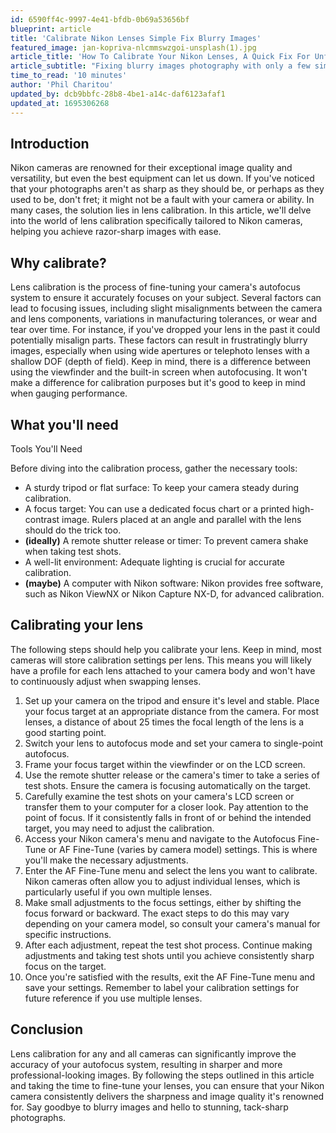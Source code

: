 ```yaml
---
id: 6590ff4c-9997-4e41-bfdb-0b69a53656bf
blueprint: article
title: 'Calibrate Nikon Lenses Simple Fix Blurry Images'
featured_image: jan-kopriva-nlcmmswzgoi-unsplash(1).jpg
article_title: 'How To Calibrate Your Nikon Lenses, A Quick Fix For Unfocused Images'
article_subtitle: "Fixing blurry images photography with only a few simple steps. Hint: it's usually missed focus"
time_to_read: '10 minutes'
author: 'Phil Charitou'
updated_by: dcb9bbfc-28b8-4be1-a14c-daf6123afaf1
updated_at: 1695306268
---
```

## Introduction


Nikon cameras are renowned for their exceptional image quality and versatility, but even the best equipment can let us down. If you've noticed that your photographs aren't as sharp as they should be, or perhaps as they used to be, don't fret; it might not be a fault with your camera or ability. In many cases, the solution lies in lens calibration. In this article, we'll delve into the world of lens calibration specifically tailored to Nikon cameras, helping you achieve razor-sharp images with ease.

## Why calibrate?


Lens calibration is the process of fine-tuning your camera's autofocus system to ensure it accurately focuses on your subject. Several factors can lead to focusing issues, including slight misalignments between the camera and lens components, variations in manufacturing tolerances, or wear and tear over time. For instance, if you've dropped your lens in the past it could potentially misalign parts. These factors can result in frustratingly blurry images, especially when using wide apertures or telephoto lenses with a shallow DOF (depth of field). Keep in mind, there is a difference between using the viewfinder and the built-in screen when autofocusing. It won't make a difference for calibration purposes but it's good to keep in mind when gauging performance.

## What you'll need


Tools You'll Need

Before diving into the calibration process, gather the necessary tools:

- A sturdy tripod or flat surface: To keep your camera steady during calibration.
- A focus target: You can use a dedicated focus chart or a printed high-contrast image. Rulers placed at an angle and parallel with the lens should do the trick too.
- **(ideally)** A remote shutter release or timer: To prevent camera shake when taking test shots.
- A well-lit environment: Adequate lighting is crucial for accurate calibration.
- **(maybe)** A computer with Nikon software: Nikon provides free software, such as Nikon ViewNX or Nikon Capture NX-D, for advanced calibration.


## Calibrating your lens


The following steps should help you calibrate your lens. Keep in mind, most cameras will store calibration settings per lens. This means you will likely have a profile for each lens attached to your camera body and won't have to continuously adjust when swapping lenses.

1. Set up your camera on the tripod and ensure it's level and stable. Place your focus target at an appropriate distance from the camera. For most lenses, a distance of about 25 times the focal length of the lens is a good starting point.
2. Switch your lens to autofocus mode and set your camera to single-point autofocus.
3. Frame your focus target within the viewfinder or on the LCD screen.
4. Use the remote shutter release or the camera's timer to take a series of test shots. Ensure the camera is focusing automatically on the target.
5. Carefully examine the test shots on your camera's LCD screen or transfer them to your computer for a closer look. Pay attention to the point of focus. If it consistently falls in front of or behind the intended target, you may need to adjust the calibration.
6. Access your Nikon camera's menu and navigate to the Autofocus Fine-Tune or AF Fine-Tune (varies by camera model) settings. This is where you'll make the necessary adjustments.
7. Enter the AF Fine-Tune menu and select the lens you want to calibrate. Nikon cameras often allow you to adjust individual lenses, which is particularly useful if you own multiple lenses.
8. Make small adjustments to the focus settings, either by shifting the focus forward or backward. The exact steps to do this may vary depending on your camera model, so consult your camera's manual for specific instructions.
9. After each adjustment, repeat the test shot process. Continue making adjustments and taking test shots until you achieve consistently sharp focus on the target.
10. Once you're satisfied with the results, exit the AF Fine-Tune menu and save your settings. Remember to label your calibration settings for future reference if you use multiple lenses.

## Conclusion


Lens calibration for any and all cameras can significantly improve the accuracy of your autofocus system, resulting in sharper and more professional-looking images. By following the steps outlined in this article and taking the time to fine-tune your lenses, you can ensure that your Nikon camera consistently delivers the sharpness and image quality it's renowned for. Say goodbye to blurry images and hello to stunning, tack-sharp photographs.